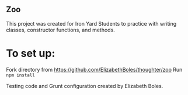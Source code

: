 ## Zoo

This project was created for Iron Yard Students to practice with writing classes,
constructor functions, and methods.

# To set up:

Fork directory from https://github.com/ElizabethBoles/thoughter/zoo
Run ```npm install```

Testing code and Grunt configuration created by Elizabeth Boles.

